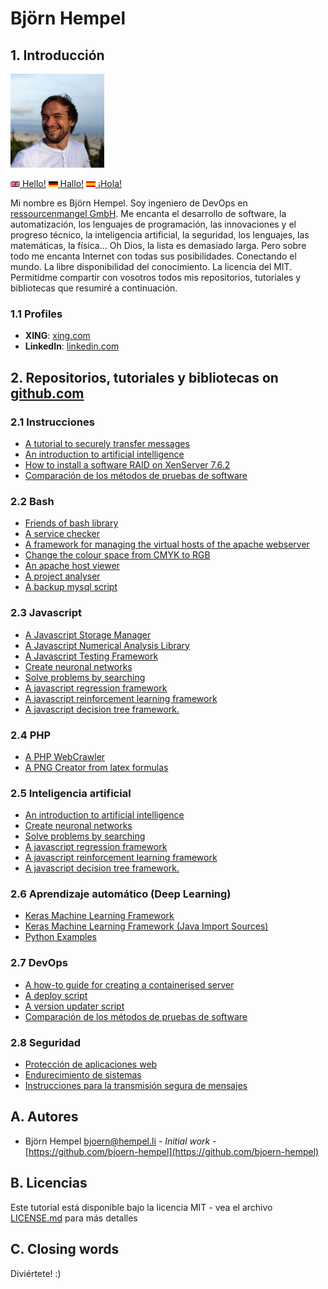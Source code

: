 # Björn Hempel

## 1. Introducción

<img src="images/bjoern-hempel.jpg" width="150">

[<img src="images/english.png" width="15"> Hello!](README.md) [<img src="images/german.png" width="15"> Hallo!](README.de.md) [<img src="images/spanish.png" width="15"> ¡Hola!](README.es.md)

Mi nombre es Björn Hempel. Soy ingeniero de DevOps en [ressourcenmangel GmbH](https://www.ressourcenmangel.de/startseite.html). Me encanta el desarrollo de software, la automatización, los lenguajes de programación, las innovaciones y el progreso técnico, la inteligencia artificial, la seguridad, los lenguajes, las matemáticas, la física... Oh Dios, la lista es demasiado larga. Pero sobre todo me encanta Internet con todas sus posibilidades. Conectando el mundo. La libre disponibilidad del conocimiento. La licencia del MIT. Permitidme compartir con vosotros todos mis repositorios, tutoriales y bibliotecas que resumiré a continuación.

### 1.1 Profiles

* **XING**: [xing.com](https://www.xing.com/profile/Bjoern_Hempel14)
* **LinkedIn**: [linkedin.com](https://www.linkedin.com/in/bjoernhempel)

## 2. Repositorios, tutoriales y bibliotecas on [github.com](https://github.com/bjoern-hempel)

### 2.1 Instrucciones

* [A tutorial to securely transfer messages](https://github.com/friends-of-tutorials/securely-transfer-messages)
* [An introduction to artificial intelligence](https://github.com/friends-of-ai/an-introduction-to-artificial-intelligence)
* [How to install a software RAID on XenServer 7.6.2](https://github.com/friends-of-tutorials/xen-software-raid)
* [Comparación de los métodos de pruebas de software](https://github.com/friends-of-tutorials/comparison-of-test-methods)

### 2.2 Bash

* [Friends of bash library](https://github.com/bjoern-hempel/friends-of-bash)
* [A service checker](https://github.com/bjoern-hempel/service-checker)
* [A framework for managing the virtual hosts of the apache webserver](https://github.com/bjoern-hempel/apache-virtual-host-manager/tree/master)
* [Change the colour space from CMYK to RGB](https://github.com/bjoern-hempel/bash-cmyk-to-rgb)
* [An apache host viewer](https://github.com/bjoern-hempel/apache-host-viewer)
* [A project analyser](https://github.com/bjoern-hempel/project-analyser)
* [A backup mysql script](https://github.com/bjoern-hempel/backup-mysql)

### 2.3 Javascript

* [A Javascript Storage Manager](https://github.com/bjoern-hempel/js-storage-manager)
* [A Javascript Numerical Analysis Library](https://github.com/bjoern-hempel/js-analysis)
* [A Javascript Testing Framework](https://github.com/bjoern-hempel/js-testing-framework)
* [Create neuronal networks](https://github.com/friends-of-ai/create-neuronal-networks)
* [Solve problems by searching](https://github.com/friends-of-ai/solve-problems-by-searching)
* [A javascript regression framework](https://github.com/bjoern-hempel/js-regression-framework)
* [A javascript reinforcement learning framework](https://github.com/bjoern-hempel/js-reinforcement-learning-framework)
* [A javascript decision tree framework.](https://github.com/bjoern-hempel/js-decision-tree-framework)

### 2.4 PHP

* [A PHP WebCrawler](https://github.com/bjoern-hempel/php-web-crawler)
* [A PNG Creator from latex formulas](https://github.com/bjoern-hempel/php-latex-2-png)

### 2.5 Inteligencia artificial

* [An introduction to artificial intelligence](https://github.com/friends-of-ai/an-introduction-to-artificial-intelligence)
* [Create neuronal networks](https://github.com/friends-of-ai/create-neuronal-networks)
* [Solve problems by searching](https://github.com/friends-of-ai/solve-problems-by-searching)
* [A javascript regression framework](https://github.com/bjoern-hempel/js-regression-framework)
* [A javascript reinforcement learning framework](https://github.com/bjoern-hempel/js-reinforcement-learning-framework)
* [A javascript decision tree framework.](https://github.com/bjoern-hempel/js-decision-tree-framework)

### 2.6 Aprendizaje automático (Deep Learning)

* [Keras Machine Learning Framework](https://github.com/bjoern-hempel/keras-machine-learning-framework)
* [Keras Machine Learning Framework (Java Import Sources)](https://github.com/bjoern-hempel/keras-machine-learning-framework-java-sources)
* [Python Examples](https://github.com/friends-of-ai/python-examples)

### 2.7 DevOps

* [A how-to guide for creating a containerised server](https://github.com/friends-of-tutorials/containerized-server)
* [A deploy script](https://github.com/bjoern-hempel/bash-git-deploy)
* [A version updater script](https://github.com/bjoern-hempel/bash-git-version-updater)
* [Comparación de los métodos de pruebas de software](https://github.com/friends-of-tutorials/comparison-of-test-methods)


### 2.8 Seguridad

* [Protección de aplicaciones web](https://github.com/friends-of-tutorials/web-application-security)
* [Endurecimiento de sistemas](https://github.com/friends-of-tutorials/system-hardening)
* [Instrucciones para la transmisión segura de mensajes](https://github.com/friends-of-tutorials/securely-transfer-messages)

## A. Autores

* Björn Hempel <bjoern@hempel.li> - _Initial work_ - [https://github.com/bjoern-hempel](https://github.com/bjoern-hempel)

## B. Licencias

Este tutorial está disponible bajo la licencia MIT - vea el archivo [LICENSE.md](/LICENSE.md) para más detalles

## C. Closing words

Diviértete! :)
